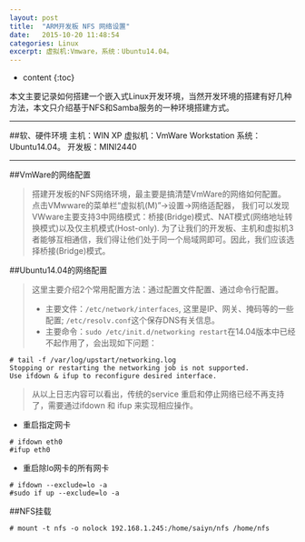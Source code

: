 ```yaml
---
layout: post
title:  "ARM开发板 NFS 网络设置"
date:   2015-10-20 11:48:54
categories: Linux
excerpt: 虚拟机:Vmware，系统：Ubuntu14.04。
---
```


* content
{:toc}

本文主要记录如何搭建一个嵌入式Linux开发环境，当然开发环境的搭建有好几种方法，本文只介绍基于NFS和Samba服务的一种环境搭建方式。

---

##软、硬件环境
主机：WIN XP
虚拟机：VmWare Workstation  系统：Ubuntu14.04。
开发板：MINI2440

---

##VmWare的网络配置
> 搭建开发板的NFS网络环境，最主要是搞清楚VmWare的网络如何配置。
> 点击VMwware的菜单栏“虚拟机(M)”->设置->网络适配器，
> 我们可以发现VWware主要支持3中网络模式：桥接(Bridge)模式、NAT模式(网络地址转换模式)以及仅主机模式(Host-only).
> 为了让我们的开发板、主机和虚拟机3者能够互相通信，我们得让他们处于同一个局域网即可。因此，我们应该选择桥接(Bridge)模式。


##Ubuntu14.04的网络配置
> 这里主要介绍2个常用配置方法：通过配置文件配置、通过命令行配置。
>
> * 主要文件：`/etc/network/interfaces`, 这里是IP、网关、掩码等的一些配置; `/etc/resolv.conf`这个保存DNS有关信息。
> * 主要命令：`sudo /etc/init.d/networking restart`在14.04版本中已经不起作用了，会出现如下问题：
<pre><code># tail -f /var/log/upstart/networking.log
Stopping or restarting the networking job is not supported.
Use ifdown & ifup to reconfigure desired interface.
</code></pre>
> 从以上日志内容可以看出，传统的service 重启和停止网络已经不再支持了，需要通过ifdown 和 ifup 来实现相应操作。
>
* 重启指定网卡
<pre><code># ifdown eth0
#ifup eth0
</code></pre>
* 重启除lo网卡的所有网卡
<pre><code># ifdown --exclude=lo -a
#sudo if up --exclude=lo -a
</code></pre>

##NFS挂载
<pre><code># mount -t nfs -o nolock 192.168.1.245:/home/saiyn/nfs /home/nfs
</code></pre>





